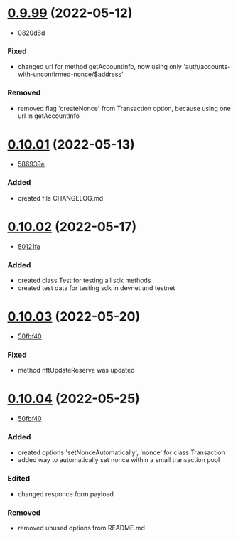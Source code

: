 <a name="1.2.0"></a>

# [0.9.99](https://bitbucket.org/decimalteam/decimal-php-sdk/src/0.9.99/) (2022-05-12)
* [0820d8d](https://bitbucket.org/decimalteam/decimal-php-sdk/commits/0820d8dd336e45d2d4ba177b71ef56c4131290d9)


### Fixed

* changed url for method getAccountInfo, now using only 'auth/accounts-with-unconfirmed-nonce/$address'

### Removed

* removed flag 'createNonce' from Transaction option, because using one url in getAccountInfo

# [0.10.01](https://bitbucket.org/decimalteam/decimal-php-sdk/src/0.10.01/) (2022-05-13)
* [586939e](https://bitbucket.org/decimalteam/decimal-php-sdk/commits/586939ef2ef5562ad336ded060d5df4c3dafb8fe)


### Added

* created file CHANGELOG.md

# [0.10.02](https://bitbucket.org/decimalteam/decimal-php-sdk/src/0.10.02/) (2022-05-17)
* [50121fa](https://bitbucket.org/decimalteam/decimal-php-sdk/commits/50121fa06f5a7d521ed0a97491d8a5965f79c1d7)


### Added

* created class Test for testing all sdk methods
* created test data for testing sdk in devnet and testnet

# [0.10.03](https://bitbucket.org/decimalteam/decimal-php-sdk/src/0.10.03/) (2022-05-20)
* [50fbf40](https://bitbucket.org/decimalteam/decimal-php-sdk/commits/50fbf407bc6e003b53b76d9df074af14ad29bd1a)


### Fixed

*  method nftUpdateReserve was updated

# [0.10.04](https://bitbucket.org/decimalteam/decimal-php-sdk/src/0.10.04/) (2022-05-25)
* [50fbf40](https://bitbucket.org/decimalteam/decimal-php-sdk/commits/50fbf407bc6e003b53b76d9df074af14ad29bd1a)


### Added

*  created options 'setNonceAutomatically', 'nonce' for class Transaction
*  added way to automatically set nonce within a small transaction pool

### Edited

*  changed responce form payload

### Removed

* removed unused options from README.md



